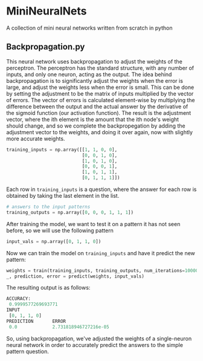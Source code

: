 # MiniNeuralNets
A collection of mini neural networks written from scratch in python


## Backpropagation.py
This neural network uses backpropagation to adjust the weights of the perceptron. The perceptron has the standard structure, with any number of inputs, and only one neuron, acting as the output. The idea behind backpropagation is to significantly adjust the weights when the error is large, and adjust the weights less when the error is small. This can be done by setting the adjustment to be the matrix of inputs multiplied by the vector of errors. The vector of errors is calculated element-wise by multiplying the difference between the output and the actual answer by the derivative of the sigmoid function (our activation function). The result is the adjustment vector, where the ith element is the amount that the ith node's weight should change, and so we complete the backpropegation by adding the adjustment vector to the weights, and doing it over again, now with slightly more accurate weights.
```python
training_inputs = np.array([[1, 1, 0, 0],
                            [0, 0, 1, 0],
                            [1, 0, 1, 0],
                            [0, 0, 0, 1],
                            [1, 0, 1, 1],
                            [0, 1, 1, 1]])
```
Each row in `training_inputs` is a question, where the answer for each row is obtained by taking the last element in the list.
```python
# answers to the input patterns
training_outputs = np.array([0, 0, 0, 1, 1, 1])
```
After training the model, we want to test it on a pattern it has not seen before, so we will use the following pattern
```python
input_vals = np.array([0, 1, 1, 0])
```
Now we can train the model on `training_inputs` and have it predict the new pattern:
```python
weights = train(training_inputs, training_outputs, num_iterations=10000)
_, prediction, error = predict(weights, input_vals)
```
The resulting output is as follows:
```python
ACCURACY: 
 0.9999577269693771
INPUT 
 [0, 1, 1, 0]
PREDICTION 		 ERROR 
 0.0 			 2.731818946727216e-05
```
So, using backpropagation, we've adjusted the weights of a single-neuron neural network in order to accurately predict the answers to the simple pattern question.
